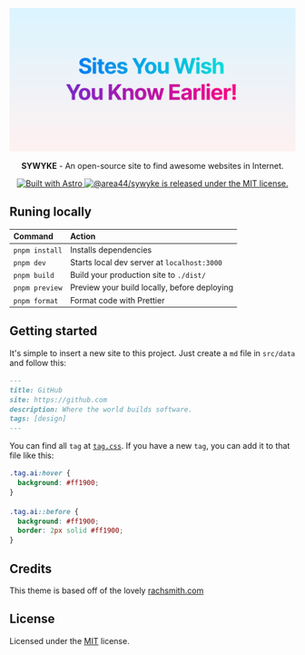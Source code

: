 ![banner](./public/og.svg)

<p align="center">
  <b>SYWYKE</b> - An open-source site to find awesome websites in Internet.
</p>

<p align="center">
  <a href="https://astro.build">
    <img src="https://astro.badg.es/v1/built-with-astro.svg" alt="Built with Astro" height="21">
  </a>
  <a href="https://github.com/AREA44/SYWYKE/blob/main/LICENSE">
    <img src="https://img.shields.io/badge/license-MIT-blue.svg" alt="@area44/sywyke is released under the MIT license." />
  </a>
</p>

## Runing locally

| Command        | Action                                       |
| :------------- | :------------------------------------------- |
| `pnpm install` | Installs dependencies                        |
| `pnpm dev`     | Starts local dev server at `localhost:3000`  |
| `pnpm build`   | Build your production site to `./dist/`      |
| `pnpm preview` | Preview your build locally, before deploying |
| `pnpm format ` | Format code with Prettier                    |

## Getting started

It's simple to insert a new site to this project. Just create a `md` file in `src/data` and follow this:

```md
---
title: GitHub
site: https://github.com
description: Where the world builds software.
tags: [design]
---
```

You can find all `tag` at [`tag.css`](./src/styles/tag.css). If you have a new `tag`, you can add it to that file like this:

```css
.tag.ai:hover {
  background: #ff1900;
}

.tag.ai::before {
  background: #ff1900;
  border: 2px solid #ff1900;
}
```

## Credits

This theme is based off of the lovely [rachsmith.com](https://github.com/rachsmithcodes/rachsmith.com)

## License

Licensed under the [MIT](LICENSE) license.
